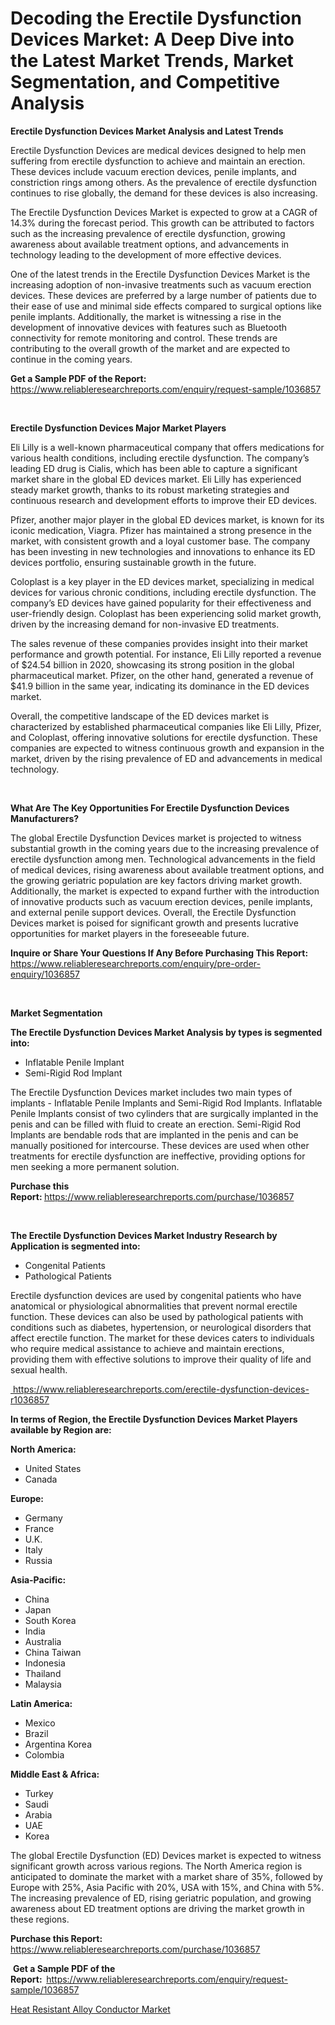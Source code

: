 <p><h1>Decoding the Erectile Dysfunction Devices Market: A Deep Dive into the Latest Market Trends, Market Segmentation, and Competitive Analysis</h1></p><p><strong>Erectile Dysfunction Devices Market Analysis and Latest Trends</strong></p>
<p><p>Erectile Dysfunction Devices are medical devices designed to help men suffering from erectile dysfunction to achieve and maintain an erection. These devices include vacuum erection devices, penile implants, and constriction rings among others. As the prevalence of erectile dysfunction continues to rise globally, the demand for these devices is also increasing.</p><p>The Erectile Dysfunction Devices Market is expected to grow at a CAGR of 14.3% during the forecast period. This growth can be attributed to factors such as the increasing prevalence of erectile dysfunction, growing awareness about available treatment options, and advancements in technology leading to the development of more effective devices.</p><p>One of the latest trends in the Erectile Dysfunction Devices Market is the increasing adoption of non-invasive treatments such as vacuum erection devices. These devices are preferred by a large number of patients due to their ease of use and minimal side effects compared to surgical options like penile implants. Additionally, the market is witnessing a rise in the development of innovative devices with features such as Bluetooth connectivity for remote monitoring and control. These trends are contributing to the overall growth of the market and are expected to continue in the coming years.</p></p>
<p><strong>Get a Sample PDF of the Report:&nbsp;</strong> <a href="https://www.reliableresearchreports.com/enquiry/request-sample/1036857">https://www.reliableresearchreports.com/enquiry/request-sample/1036857</a></p>
<p>&nbsp;</p>
<p><strong>Erectile Dysfunction Devices Major Market Players</strong></p>
<p><p>Eli Lilly is a well-known pharmaceutical company that offers medications for various health conditions, including erectile dysfunction. The company’s leading ED drug is Cialis, which has been able to capture a significant market share in the global ED devices market. Eli Lilly has experienced steady market growth, thanks to its robust marketing strategies and continuous research and development efforts to improve their ED devices.</p><p>Pfizer, another major player in the global ED devices market, is known for its iconic medication, Viagra. Pfizer has maintained a strong presence in the market, with consistent growth and a loyal customer base. The company has been investing in new technologies and innovations to enhance its ED devices portfolio, ensuring sustainable growth in the future.</p><p>Coloplast is a key player in the ED devices market, specializing in medical devices for various chronic conditions, including erectile dysfunction. The company’s ED devices have gained popularity for their effectiveness and user-friendly design. Coloplast has been experiencing solid market growth, driven by the increasing demand for non-invasive ED treatments.</p><p>The sales revenue of these companies provides insight into their market performance and growth potential. For instance, Eli Lilly reported a revenue of $24.54 billion in 2020, showcasing its strong position in the global pharmaceutical market. Pfizer, on the other hand, generated a revenue of $41.9 billion in the same year, indicating its dominance in the ED devices market.</p><p>Overall, the competitive landscape of the ED devices market is characterized by established pharmaceutical companies like Eli Lilly, Pfizer, and Coloplast, offering innovative solutions for erectile dysfunction. These companies are expected to witness continuous growth and expansion in the market, driven by the rising prevalence of ED and advancements in medical technology.</p></p>
<p>&nbsp;</p>
<p><strong>What Are The Key Opportunities For Erectile Dysfunction Devices Manufacturers?</strong></p>
<p><p>The global Erectile Dysfunction Devices market is projected to witness substantial growth in the coming years due to the increasing prevalence of erectile dysfunction among men. Technological advancements in the field of medical devices, rising awareness about available treatment options, and the growing geriatric population are key factors driving market growth. Additionally, the market is expected to expand further with the introduction of innovative products such as vacuum erection devices, penile implants, and external penile support devices. Overall, the Erectile Dysfunction Devices market is poised for significant growth and presents lucrative opportunities for market players in the foreseeable future.</p></p>
<p><strong>Inquire or Share Your Questions If Any Before Purchasing This Report:</strong> <a href="https://www.reliableresearchreports.com/enquiry/pre-order-enquiry/1036857">https://www.reliableresearchreports.com/enquiry/pre-order-enquiry/1036857</a></p>
<p>&nbsp;</p>
<p><strong>Market Segmentation</strong></p>
<p><strong>The Erectile Dysfunction Devices Market Analysis by types is segmented into:</strong></p>
<p><ul><li>Inflatable Penile Implant</li><li>Semi-Rigid Rod Implant</li></ul></p>
<p><p>The Erectile Dysfunction Devices market includes two main types of implants - Inflatable Penile Implants and Semi-Rigid Rod Implants. Inflatable Penile Implants consist of two cylinders that are surgically implanted in the penis and can be filled with fluid to create an erection. Semi-Rigid Rod Implants are bendable rods that are implanted in the penis and can be manually positioned for intercourse. These devices are used when other treatments for erectile dysfunction are ineffective, providing options for men seeking a more permanent solution.</p></p>
<p><strong>Purchase this Report:&nbsp;</strong><a href="https://www.reliableresearchreports.com/purchase/1036857">https://www.reliableresearchreports.com/purchase/1036857</a></p>
<p>&nbsp;</p>
<p><strong>The Erectile Dysfunction Devices Market Industry Research by Application is segmented into:</strong></p>
<p><ul><li>Congenital Patients</li><li>Pathological Patients</li></ul></p>
<p><p>Erectile dysfunction devices are used by congenital patients who have anatomical or physiological abnormalities that prevent normal erectile function. These devices can also be used by pathological patients with conditions such as diabetes, hypertension, or neurological disorders that affect erectile function. The market for these devices caters to individuals who require medical assistance to achieve and maintain erections, providing them with effective solutions to improve their quality of life and sexual health.</p></p>
<p><a href="https://www.reliableresearchreports.com/erectile-dysfunction-devices-r1036857">&nbsp;https://www.reliableresearchreports.com/erectile-dysfunction-devices-r1036857</a></p>
<p><strong>In terms of Region, the Erectile Dysfunction Devices Market Players available by Region are:</strong></p>
<p>
    <p> <strong> North America: </strong>
        <ul>
            <li>United States</li>
            <li>Canada</li>
        </ul>
        </p> 
    <p> <strong> Europe: </strong>
        <ul>
            <li>Germany</li>
            <li>France</li>
            <li>U.K.</li>
            <li>Italy</li>
            <li>Russia</li>
        </ul>
        </p> 
    <p> <strong> Asia-Pacific: </strong>
        <ul>
            <li>China</li>
            <li>Japan</li>
            <li>South Korea</li>
            <li>India</li>
            <li>Australia</li>
            <li>China Taiwan</li>
            <li>Indonesia</li>
            <li>Thailand</li>
            <li>Malaysia</li>
        </ul>
        </p> 
    <p> <strong> Latin America: </strong>
        <ul>
            <li>Mexico</li>
            <li>Brazil</li>
            <li>Argentina Korea</li>
            <li>Colombia</li>
        </ul>
        </p> 
    <p> <strong> Middle East & Africa: </strong>
        <ul>
            <li>Turkey</li>
            <li>Saudi</li>
            <li>Arabia</li>
            <li>UAE</li>
            <li>Korea</li>
        </ul>
    </p>
    </p>
<p><p>The global Erectile Dysfunction (ED) Devices market is expected to witness significant growth across various regions. The North America region is anticipated to dominate the market with a market share of 35%, followed by Europe with 25%, Asia Pacific with 20%, USA with 15%, and China with 5%. The increasing prevalence of ED, rising geriatric population, and growing awareness about ED treatment options are driving the market growth in these regions.</p></p>
<p><strong>Purchase this Report: </strong><a href="https://www.reliableresearchreports.com/purchase/1036857">https://www.reliableresearchreports.com/purchase/1036857</a></p>
<p>&nbsp;<strong>Get a Sample PDF of the Report:&nbsp;&nbsp;</strong><a href="https://www.reliableresearchreports.com/enquiry/request-sample/1036857">https://www.reliableresearchreports.com/enquiry/request-sample/1036857</a></p>
<p><strong></strong></p>
<p><p><a href="https://full-wildebeest-80b.notion.site/Heat-Resistant-Alloy-Conductor-Market-Furnishes-Information-on-Market-Share-Market-Trends-and-Mark-f87e3ce4c1d34d3593190f912caa0345">Heat Resistant Alloy Conductor Market</a></p></p>